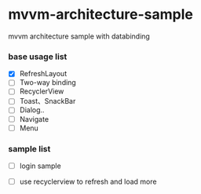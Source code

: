 # mvvm-architecture-sample
mvvm architecture sample with databinding

### base usage list

- [x] RefreshLayout
- [ ] Two-way binding
- [ ] RecyclerView
- [ ] Toast、SnackBar
- [ ] Dialog..
- [ ] Navigate
- [ ] Menu

### sample list

- [ ] login sample 
- [ ] use recyclerview to refresh and load more 




